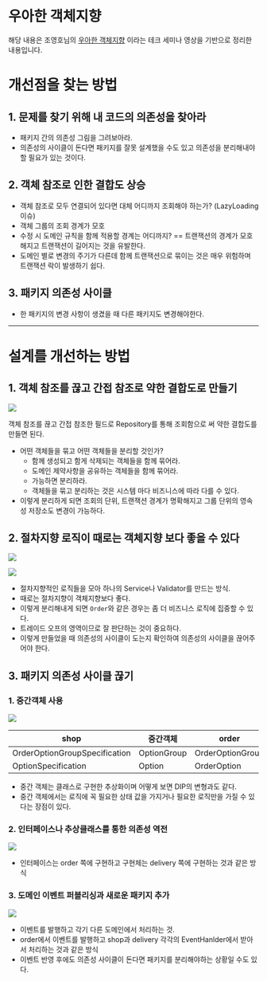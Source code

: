 # 우아한 객체지향

해당 내용은 조영호님의 [우아한 객체지향](https://www.youtube.com/watch?v=dJ5C4qRqAgA) 이라는 
테크 세미나 영상을 기반으로 정리한 내용입니다.

# 개선점을 찾는 방법

## 1. 문제를 찾기 위해 내 코드의 의존성을 찾아라
- 패키지 간의 의존성 그림을 그려보아라.
- 의존성의 사이클이 돈다면 패키지를 잘못 설계했을 수도 있고 의존성을 분리해내야 할 필요가 있는 것이다.

## 2. 객체 참조로 인한 결합도 상승
- 객체 참조로 모두 연결되어 있다면 대체 어디까지 조회해야 하는가? (LazyLoading 이슈)
- 객체 그룹의 조회 경계가 모호
- 수정 시 도메인 규칙을 함께 적용할 경계는 어디까지? == 트랜잭션의 경계가 모호해지고 트랜잭션이 길어지는 것을 유발한다.
- 도메인 별로 변경의 주기가 다른데 함께 트랜잭션으로 묶이는 것은 매우 위험하며 트랜잭션 락이 발생하기 쉽다.

## 3. 패키지 의존성 사이클
- 한 패키지의 변경 사항이 생겼을 때 다른 패키지도 변경해야한다.

---

# 설계를 개선하는 방법

## 1. 객체 참조를 끊고 간접 참조로 약한 결합도로 만들기

![](./image/객체참조제거.png)

객체 참조를 끊고 간접 참조한 필드로 Repository를 통해 조회함으로 써 약한 결합도를 만들면 된다.
- 어떤 객체들을 묶고 어떤 객체들을 분리할 것인가?
  - 함께 생성되고 함게 삭제되는 객체들을 함께 묶어라.
  - 도메인 제약사항을 공유하는 객체들을 함께 묶어라.
  - 가능하면 분리하라.
  - 객체들을 묶고 분리하는 것은 시스템 마다 비즈니스에 따라 다를 수 있다.
- 이렇게 분리하게 되면 조회의 단위, 트랜잭션 경계가 명확해지고 그룹 단위의 영속성 저장소도 변경이 가능하다.

## 2. 절차지향 로직이 때로는 객체지향 보다 좋을 수 있다

![](./image/객체지향_낮은응집도.png)

![](./image/절차지향_높은응집도.png)

- 절차지향적인 로직들을 모아 하나의 Service나 Validator를 만드는 방식.
- 때로는 절차지향이 객체지향보다 좋다.
- 이렇게 분리해내게 되면 `Order`와 같은 경우는 좀 더 비즈니스 로직에 집중할 수 있다.
- 트레이드 오프의 영역이므로 잘 판단하는 것이 중요하다.
- 이렇게 만들었을 때 의존성의 사이클이 도는지 확인하여 의존성의 사이클을 끊어주어야 한다. 

##  3. 패키지 의존성 사이클 끊기

### 1. 중간객체 사용

![](./image/중간객체.png)

| shop | 중간객체 | order |
| ---- | ----- | ------ |
| OrderOptionGroupSpecification | OptionGroup | OrderOptionGroup |
| OptionSpecification | Option | OrderOption |

- 중간 객체는 클래스로 구현한 추상화이며 어떻게 보면 DIP의 변형과도 같다.
- 중간 객체에서는 로직에 꼭 필요한 상태 값을 가지거나 필요한 로직만을 가질 수 있다는 장점이 있다.

### 2. 인터페이스나 추상클래스를 통한 의존성 역전

![](./image/의존성역전.png)

- 인터페이스는 order 쪽에 구현하고 구현체는 delivery 쪽에 구현하는 것과 같은 방식

### 3. 도메인 이벤트 퍼블리싱과 새로운 패키지 추가

![](./image/새로운패키지.png)

- 이벤트를 발행하고 각기 다른 도메인에서 처리하는 것.
- order에서 이벤트를 발행하고 shop과 delivery 각각의 EventHanlder에서 받아서 처리하는 것과 같은 방식
- 이벤트 반영 후에도 의존성 사이클이 돈다면 패키지를 분리해야하는 상황일 수도 있다.
